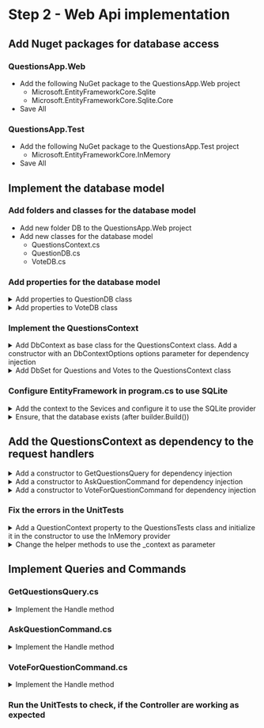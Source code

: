 # Step 2 - Web Api implementation

## Add Nuget packages for database access 

### QuestionsApp.Web

* Add the following NuGet package to the QuestionsApp.Web project
  * Microsoft.EntityFrameworkCore.Sqlite
  * Microsoft.EntityFrameworkCore.Sqlite.Core
* Save All


### QuestionsApp.Test

* Add the following NuGet package to the QuestionsApp.Test project
  * Microsoft.EntityFrameworkCore.InMemory
* Save All


## Implement the database model

### Add folders and classes for the database model

* Add new folder DB to the QuestionsApp.Web project
* Add new classes for the database model
  * QuestionsContext.cs
  * QuestionDB.cs
  * VoteDB.cs

### Add properties for the database model

<details><summary>Add properties to QuestionDB class</summary>
 
~~~c#
[Key]
[DatabaseGenerated(DatabaseGeneratedOption.Identity)]
public int ID { get; set; }
public string Content { get; set; } = "";
public ICollection<VoteDB> Votes { get; set; } = null!;
~~~
</details>

<details><summary>Add properties to VoteDB class</summary>

~~~c#
[Key]
[DatabaseGenerated(DatabaseGeneratedOption.Identity)]
public int ID { get; set; }
public int QuestionID { get; set; }
public QuestionDB Question { get; set; } = null!;
~~~
</details>

### Implement the QuestionsContext

<details><summary>Add DbContext as base class for the QuestionsContext class. Add a constructor with an DbContextOptions options parameter for dependency injection</summary>

~~~c#
public class QuestionsContext : DbContext
{
    public QuestionsContext(DbContextOptions options) : base(options)
    { }
}
~~~
</details>

<details><summary>Add DbSet for Questions and Votes to the  QuestionsContext class</summary>

~~~c#
public DbSet<QuestionDB> Questions { get; set; }
public DbSet<VoteDB> Votes { get; set; }
~~~
</details>

### Configure EntityFramework in program.cs to use SQLite

<details><summary>Add the context to the Sevices and configure it to use the SQLite provider</summary>

~~~c#
// Configuration for Entity Framework
var connectionString = new SqliteConnectionStringBuilder() { DataSource = "Production.db" }.ToString();
builder.Services.AddDbContext<QuestionsContext>(x => x.UseSqlite(connectionString));
~~~
</details>

<details><summary>Ensure, that the database exists (after builder.Build())</summary>

~~~c#
// Make sure, that the database exists
using (var scope = app.Services.CreateScope())
    scope.ServiceProvider.GetRequiredService<QuestionsContext>().Database.EnsureCreated();
~~~
</details>


## Add the QuestionsContext as dependency to the request handlers

<details><summary>Add a constructor to GetQuestionsQuery for dependency injection</summary>

~~~c#
private readonly QuestionsContext _context;
public GetQuestionsQuery(QuestionsContext context)
{
    _context = context;
}
~~~
</details>

<details><summary>Add a constructor to AskQuestionCommand for dependency injection</summary>

~~~c#
private readonly QuestionsContext _context;
public AskQuestionCommand(QuestionsContext context)
{
    _context = context;
}
~~~
</details>

<details><summary>Add a constructor to VoteForQuestionCommand for dependency injection</summary>

~~~c#
private readonly QuestionsContext _context;
public VoteForQuestionCommand(QuestionsContext context)
{
    _context = context;
}
~~~
</details>

### Fix the errors in the UnitTests

<details><summary>Add a QuestionContext property to the QuestionsTests class and initialize it in the constructor to use the InMemory provider</summary>

~~~c#
private readonly QuestionsContext _context;

public QuestionsTests()
{
	var options = new DbContextOptionsBuilder<QuestionsContext>().
						UseInMemoryDatabase(Guid.NewGuid().ToString()).Options;
	_context = new QuestionsContext(options);
}
~~~
</details>

<details><summary>Change the helper methods to use the _context as parameter</summary>

~~~c#
private GetQuestionsQuery NewGetQuestionsQueryHandler => new(_context);
private AskQuestionCommand NewAskQuestionCommandHandler => new(_context);
private VoteForQuestionCommand NewVoteForQuestionCommandHandler => new(_context);
~~~
</details>

## Implement Queries and Commands

### GetQuestionsQuery.cs

<details><summary>Implement the Handle method</summary>

~~~c#
public async Task<List<GetQuestionsResponse>> Handle(GetQuestionsRequest request, CancellationToken cancellationToken)
{
    return await(from q in _context.Questions
                  select new GetQuestionsResponse { ID = q.ID, Content = q.Content, Votes = q.Votes.Count() }).ToListAsync(cancellationToken);
}
~~~
</details>

### AskQuestionCommand.cs

<details><summary>Implement the Handle method</summary>

~~~c#
public async Task<IResult> Handle(AskQuestionRequest request, CancellationToken cancellationToken)
{
    if (string.IsNullOrWhiteSpace(request.Content))
        return Results.BadRequest("The Question Content can not be empty");

    _context.Questions.Add(new QuestionDB { Content = request.Content });
    await _context.SaveChangesAsync(cancellationToken);
    return Results.Ok();
}
~~~
</details>

### VoteForQuestionCommand.cs


<details><summary>Implement the Handle method</summary>

~~~c#
public async Task<IResult> Handle(VoteForQuestionRequest request, CancellationToken cancellationToken)
{
    if (!await _context.Questions.AnyAsync(q => q.ID == request.QuestionID, cancellationToken))
        return Results.BadRequest("Invalid Question ID");

    _context.Votes.Add(new VoteDB { QuestionID = request.QuestionID });
    await _context.SaveChangesAsync(cancellationToken);
    return Results.Ok();
}
~~~
</details>

### Run the UnitTests to check, if the Controller are working as expected

